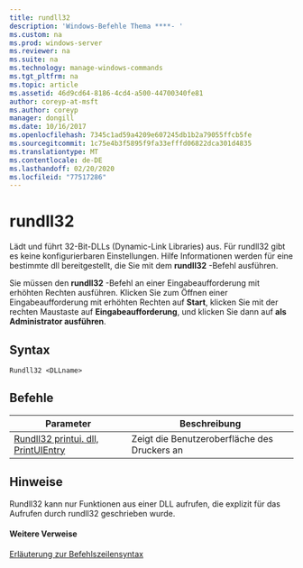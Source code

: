 ```yaml
---
title: rundll32
description: 'Windows-Befehle Thema ****- '
ms.custom: na
ms.prod: windows-server
ms.reviewer: na
ms.suite: na
ms.technology: manage-windows-commands
ms.tgt_pltfrm: na
ms.topic: article
ms.assetid: 46d9cd64-8186-4cd4-a500-44700340fe81
author: coreyp-at-msft
ms.author: coreyp
manager: dongill
ms.date: 10/16/2017
ms.openlocfilehash: 7345c1ad59a4209e607245db1b2a79055ffcb5fe
ms.sourcegitcommit: 1c75e4b3f5895f9fa33efffd06822dca301d4835
ms.translationtype: MT
ms.contentlocale: de-DE
ms.lasthandoff: 02/20/2020
ms.locfileid: "77517286"
---
```

# <a name="rundll32"></a>rundll32



Lädt und führt 32-Bit-DLLs (Dynamic-Link Libraries) aus. Für rundll32 gibt es keine konfigurierbaren Einstellungen. Hilfe Informationen werden für eine bestimmte dll bereitgestellt, die Sie mit dem **rundll32** -Befehl ausführen.

Sie müssen den **rundll32** -Befehl an einer Eingabeaufforderung mit erhöhten Rechten ausführen. Klicken Sie zum Öffnen einer Eingabeaufforderung mit erhöhten Rechten auf **Start**, klicken Sie mit der rechten Maustaste auf **Eingabeaufforderung**, und klicken Sie dann auf **als Administrator ausführen**.

## <a name="syntax"></a>Syntax

```
Rundll32 <DLLname>
```

## <a name="commands"></a>Befehle

|Parameter|Beschreibung|
|---------|-----------|
|[Rundll32 printui. dll, PrintUIEntry](rundll32-printui.md)|Zeigt die Benutzeroberfläche des Druckers an|

## <a name="remarks"></a>Hinweise

Rundll32 kann nur Funktionen aus einer DLL aufrufen, die explizit für das Aufrufen durch rundll32 geschrieben wurde.

#### <a name="additional-references"></a>Weitere Verweise

[Erläuterung zur Befehlszeilensyntax](command-line-syntax-key.md)
